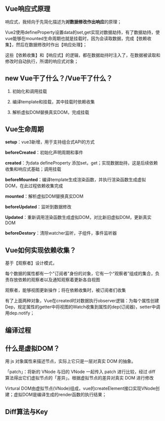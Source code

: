 ## Vue响应式原理

响应式，我倾向于先简化描述为**对数据修改作出响应**的原理；

Vue2使用defineProperty设置data的set,get实现对数据劫持，有了数据劫持，使vue能够在mounted生命周期也就是挂载时，因为会读取数据，完成【依赖收集】，然后在数据修改时作出【响应处理】；

这些【依赖收集】和【响应式】的逻辑，都在数据劫持时注入了，在数据被读取和修改时自动执行，所谓的响应式对象；

## new Vue干了什么？/Vue干了什么？

1. 初始化和调用挂载

2. 编译template和挂载，其中挂载时依赖收集

3. 解析虚拟DOM替换真实DOM，完成挂载

## Vue生命周期

**setup**：vue3新增，用于支持组合式API的方式

**beforeCreated**：初始化声明周期和事件

**created**：为data defineProperty 添加set，get；实现数据劫持，这是后续依赖收集和响应式基础；调用挂载

**beforeMounted**：编译template生成渲染函数，并执行渲染函数生成虚拟DOM，在此过程依赖收集完成

**mounted**：解析虚拟DOM替换真实DOM

**beforeUpdated**：监听到数据修改

**Updated**：重新调用渲染函数生成虚拟DOM，对比新旧虚拟DOM，更新真实DOM

**beforeDestory**：清除watcher监听，子组件，事件监听器

## Vue如何实现依赖收集？

基于【观察者】设计模式，

每个数据的属性都有一个"订阅者"身份的对象，它有一个“观察者”组成的集合，负责存放依赖的观察者以及通知观察着更新各自视图

观察者，能够视图更新操作；将在依赖收集时，被订阅者们收集

有了上面两种对象，Vue在created时对数据执行observer逻辑：为每个属性创建Dep，规定属性的getter中将视图的Watch收集到属性的dep(订阅器)，setter中调用dep.notify；

## 编译过程

## 什么是虚拟DOM？

用 js 对象属性来描述节点，实际上它只是一层对真实 DOM 的抽象。

「patch」：将新的 VNode 与旧的 VNode 一起传入 patch 进行比较，经过 diff 算法得出它们虚拟节点的「差异」。根据虚拟节点的差异对真实 DOM 进行修改

Virtural DOM由虚拟节点(VNode)组成，vue的createElement接口实现VNode创建；虚拟DOM是编译生成的render函数的执行结果；

## Diff算法与Key


